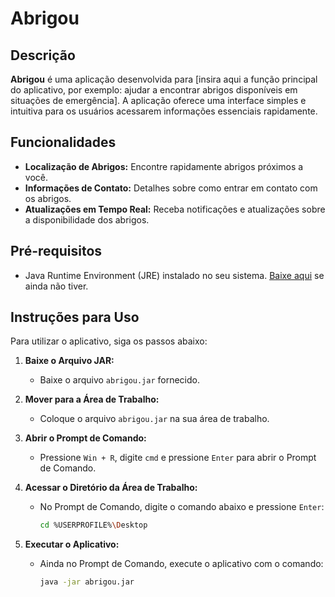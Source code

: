 # Abrigou

## Descrição

**Abrigou** é uma aplicação desenvolvida para [insira aqui a função principal do aplicativo, por exemplo: ajudar a encontrar abrigos disponíveis em situações de emergência]. A aplicação oferece uma interface simples e intuitiva para os usuários acessarem informações essenciais rapidamente.

## Funcionalidades

- **Localização de Abrigos:** Encontre rapidamente abrigos próximos a você.
- **Informações de Contato:** Detalhes sobre como entrar em contato com os abrigos.
- **Atualizações em Tempo Real:** Receba notificações e atualizações sobre a disponibilidade dos abrigos.

## Pré-requisitos

- Java Runtime Environment (JRE) instalado no seu sistema. [Baixe aqui](https://www.oracle.com/java/technologies/javase-jre8-downloads.html) se ainda não tiver.

## Instruções para Uso

Para utilizar o aplicativo, siga os passos abaixo:

1. **Baixe o Arquivo JAR:**
   - Baixe o arquivo `abrigou.jar` fornecido.

2. **Mover para a Área de Trabalho:**
   - Coloque o arquivo `abrigou.jar` na sua área de trabalho.

3. **Abrir o Prompt de Comando:**
   - Pressione `Win + R`, digite `cmd` e pressione `Enter` para abrir o Prompt de Comando.

4. **Acessar o Diretório da Área de Trabalho:**
   - No Prompt de Comando, digite o comando abaixo e pressione `Enter`:
     ```sh
     cd %USERPROFILE%\Desktop
     ```

5. **Executar o Aplicativo:**
   - Ainda no Prompt de Comando, execute o aplicativo com o comando:
     ```sh
     java -jar abrigou.jar
     ```


